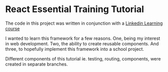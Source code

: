 # React Essential Training Tutorial

The code in this project was written in conjunction with a [Linkedin Learning course](https://www.linkedin.com/learning/react-js-essential-training/building-modern-user-interfaces-with-react?u=67553266)

I wanted to learn this framework for a few reasons. One, being my interest in web development. Two, the ability to create reusable components. And three, to hopefully implement this framework into a school project. 

Different components of this tutorial ie. testing, routing, components, were created in separate branches.

